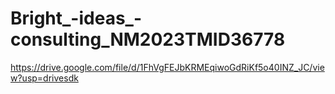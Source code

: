 # Bright_-ideas_-consulting_NM2023TMID36778

https://drive.google.com/file/d/1FhVgFEJbKRMEqiwoGdRiKf5o40INZ_JC/view?usp=drivesdk
